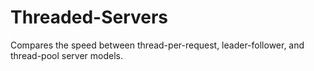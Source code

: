 # Threaded-Servers
Compares the speed between thread-per-request, leader-follower, and thread-pool server models.

